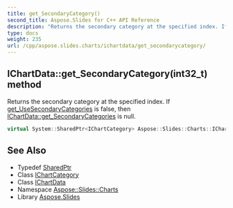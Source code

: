 ```yaml
---
title: get_SecondaryCategory()
second_title: Aspose.Slides for C++ API Reference
description: "Returns the secondary category at the specified index. If get_UseSecondaryCategories is false, then IChartData::get_SecondaryCategories is null."
type: docs
weight: 235
url: /cpp/aspose.slides.charts/ichartdata/get_secondarycategory/
---
```

## IChartData::get_SecondaryCategory(int32_t) method


Returns the secondary category at the specified index. If [get_UseSecondaryCategories](../get_usesecondarycategories/) is false, then [IChartData::get_SecondaryCategories](../get_secondarycategories/) is null.

```cpp
virtual System::SharedPtr<IChartCategory> Aspose::Slides::Charts::IChartData::get_SecondaryCategory(int32_t index)=0
```


## See Also

* Typedef [SharedPtr](../../system/sharedptr/)
* Class [IChartCategory](../ichartcategory/)
* Class [IChartData](./)
* Namespace [Aspose::Slides::Charts](../)
* Library [Aspose.Slides](../../)
